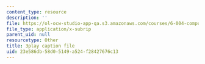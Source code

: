 ```yaml
---
content_type: resource
description: ''
file: https://ol-ocw-studio-app-qa.s3.amazonaws.com/courses/6-004-computation-structures-spring-2017/23e586db58d05149a524f28427676c13_CLiy3m2Jt-M.vtt
file_type: application/x-subrip
parent_uid: null
resourcetype: Other
title: 3play caption file
uid: 23e586db-58d0-5149-a524-f28427676c13
---
```

